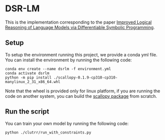 # DSR-LM

This is the implementation corresponding to the paper [Improved Logical Reasoning of Language Models via Differentiable Symbolic Programming](https://arxiv.org/pdf/2305.03742.pdf).


## Setup
To setup the environment running this project, we provide a conda yml file. You can install the environment by running the following code:
```
conda env create --name dsrlm -f environment.yml
conda activate dsrlm
python -m pip install ./scallopy-0.1.9-cp310-cp310-manylinux_2_31_x86_64.whl
```
Note that the wheel is provided only for linux platform, if you are running the code on another system, you can build the [scallopy package](https://github.com/Liby99/scallop-v2) from scratch.

## Run the script
You can train your own model by running the following code:
```
python ./clutrr/run_with_constraints.py
```
